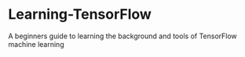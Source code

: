 # Learning-TensorFlow
A beginners guide to learning the background and tools of TensorFlow machine learning
